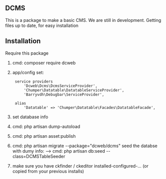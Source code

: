 ## DCMS

This is a package to make a basic CMS.
We are still in development. Getting files up to date, for easy installation


## Installation

Require this package 

1. cmd:  composer require 
          dcweb

2. app/config set:
 

		service providers 
			'Dcweb\Dcms\DcmsServiceProvider',
			'Chumper\Datatable\DatatableServiceProvider',
			'Barryvdh\Debugbar\ServiceProvider',	
		
		alias
			'Datatable' => 'Chumper\Datatable\Facades\DatatableFacade',
		
3. set database info

4. cmd: php artisan dump-autoload

5. cmd: php artisan asset:publish

6. cmd: php artisan migrate --package="dcweb/dcms" 
    seed the databse with dumy info: 
    --> cmd: php artisan db:seed --class=DCMSTableSeeder

7. make sure you have ckfinder / ckeditor installed-configured-... (or copied from your previous installs)
